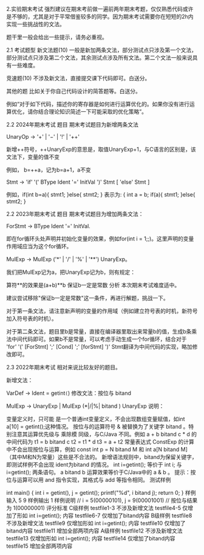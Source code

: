 2.实验期末考试
强烈建议在期末考前做一遍前两年期末考题，仅仅熟悉代码或许是不够的，尤其是对于平常借鉴较多的同学。因为期末考试需要你在短短的2h内实现一些挑战性的文法。

题干里一般会给出一些提示，请务必重视。

2.1 考试题型
新文法题(10)
一般是新加两条文法，部分测试点只涉及第一个文法，部分测试点只涉及第二个文法，其余测试点涉及所有文法。第二个文法一般来说具有一些难度。

竞速题(10)
不涉及新文法，直接提交课下代码即可。白送分。

其他的题
比如关于你自己代码设计的简答题等。白送分。

例如“对于如下代码，描述你的寄存器是如何进行运算优化的。如果你没有进行运算优化，请你结合理论知识简述一下可能采取的优化策略”。

2.2 2024年期末考试
题目
期末考试题目为新增两条文法

  UnaryOp → '+' | '−' | '!' | '++'

新增++符号，++UnaryExp的意思是，取值UnaryExp+1，与C语言的区别是，该文法下，变量的值不变

例如， b=++a，记为b=a+1，a不变

  Stmt → 'if' '(' BType Ident '=' InitVal ')' Stmt [ 'else' Stmt ]

例如，if(int b=a){
        stmt1;
      }else{
        stmt2;
      }
  表示为: 
  {
    int a = b;
    if(a){
      stmt1;
    }else{
      stmt2;
    }

  
2.2 2023年期末考试
题目
期末考试题目为增加两条文法：

 ForStmt → BType Ident '=' InitVal.

即在for循环头处声明并初始化变量的效果，例如for(int i = 1;;)。这里声明的变量作用域应当为这个for循环。

MulExp → MulExp ('*' | '/' | '%' | '**') UnaryExp。

我们把MulExp记为a，把UnaryExp记为b，则有规定：

算符**的效果是(a+b)**b
保证b一定是常数
分析
本次期末考试难度适中。

建议尝试移除"保证b一定是常数"这一条件，再进行解题，挑战一下。

对于第一条文法，请注意新声明的变量的作用域（例如建立符号表的时机，新符号加入符号表的时机）。

对于第二条文法，题目里b是常量，直接在编译器里取出来常量b的值，生成b条乘法中间代码即可。如果b不是常量，可以考虑手动生成一个for循环，结合对于 'for' '(' [ForStmt] ';' [Cond] ';' [forStmt] ')' Stmt翻译为中间代码的实现，略加修改即可。

2.3 2022年期末考试
相对来说比较友好的题目。

新增文法：

VarDef → Ident = getint``(``)
修改文法：按位与 bitand

MulExp → UnaryExp | MulExp (*|/|%| bitand ) UnaryExp
说明：

变量定义时，只可能 是一个普通int变量定义，不会出现数组变量赋值，如int a[10] = getint();这种情况。
按位与的运算符号 & 被替换为了关键字 bitand 。特别注意其运算优先级与 乘除模 同级，与C/Java 不同。例如 a + b bitand c * d 的中间代码为
t1 = b bitand c
t2 = t1 * d
t3 = a + t2
常量表达式 ConstExp 的计算中不会出现按位与运算，例如 const int p = N bitand M 和 int a[N bitand M] （其中M和N为常量）这些是不合法的。
新增语法规则中，bitand为保留关键字，即测试样例不会出现 ident为bitand 的情况。
int i=getint(); 等价于 int i; 与 i=getint(); 两条语句。
a bitand b 运算效果等价于C/Java中的 a & b 。
提示：按位与运算可以用 and 指令实现，其格式与 add 等指令相同。
测试样例

int main()
{
	int i = getint(), j = getint();
	printf("%d", i bitand j);
	return 0;
}
样例输入
5
9
样例输出
1
样例说明
// i = 5(00000101), j = 9(00001001)
// 按位与结果为 1(00000001)
评分标准
C级样例
testfile1-3 不涉及新增文法
testfile4-5 仅增加了形如 int i=getint(); 内容
testfile6-7 仅增加了bitand内容
B级样例
testfile8 不涉及新增文法
testfile9 仅增加形如 int i=getint(); 内容
testfile10 仅增加了bitand内容
testfile11 增加全部两项内容
A级样例
testfile12 不涉及新增文法
testfile13 仅增加形如 int i=getint(); 内容
testfile14 仅增加了bitand内容
testfile15 增加全部两项内容
